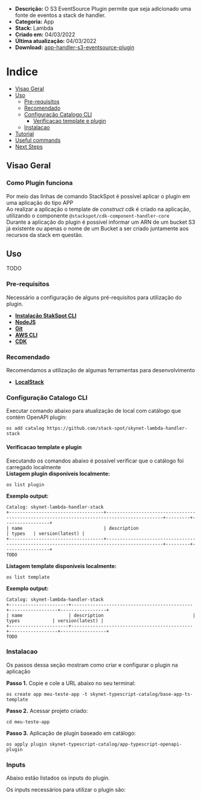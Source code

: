 - **Descrição:** O S3 EventSource Plugin permite que seja adicionado uma fonte de eventos a stack de handler.
- **Categoria:** App
- **Stack:** Lambda
- **Criado em:** 04/03/2022
- **Última atualização:** 04/03/2022
- **Download:** [app-handler-s3-eventsource-plugin](https://github.com/stack-spot/app-handler-s3-eventsource-plugin)

# Indice
- [Visao Geral](#Visao-Geral)
- [Uso](#Uso)
  - [Pre-requisitos](#Pre-requisitos)
  - [Recomendado](#Recomendado)
  - [Configuração Catalogo CLI](#Configuração-Catalogo-CLI)
    - [Verificacao template e plugin](#Verificacao_template_e_plugin)
  - [Instalacao](#Instalacao)
- [Tutorial](#Tutorial)
- [Useful commands](#Useful-commands)
- [Next Steps](#Next-steps)

## Visao Geral
### Como Plugin funciona
Por meio das linhas de comando StackSpot é possível aplicar o plugin em uma aplicação do tipo APP  
Ao realizar a aplicação o template de _construct_ cdk é criado na aplicação, utilizando o componente `@stackspot/cdk-component-handler-core`  
Durante a aplicação do plugin é possível informar um ARN de um bucket S3 já existente ou apenas o nome de um Bucket a ser criado juntamente aos recursos da stack em questão.

## Uso
 TODO

### Pre-requisitos
Necessário a configuração de alguns pré-requisitos para utilização do plugin.  
- [**Instalação StakSpot CLI**](https://docs.stackspot.com/v3.0.0/os-cli/installation/)
- [**NodeJS**](https://nodejs.org/en/)
- [**Git**](https://git-scm.com/)
- [**AWS CLI**](https://docs.aws.amazon.com/cli/latest/userguide/cli-chap-getting-started.html)
- [**CDK**](https://docs.aws.amazon.com/cdk/v2/guide/getting_started.html)

### Recomendado
Recomendamos a utilização de algumas ferramentas para desenvolvimento  
- [**LocalStack**](https://github.com/localstack/localstack)

### Configuração Catalogo CLI
Executar comando abaixo para atualização de local com catálogo que contém OpenAPI plugin:  
```
os add catalog https://github.com/stack-spot/skynet-lambda-handler-stack
```

#### Verificacao template e plugin
Executando os comandos abaixo é possível verificar que o catálogo foi carregado localmente  
**Listagem plugin disponíveis localmente:**
```
os list plugin
```

**Exemplo output:**
```
Catalog: skynet-lambda-handler-stack
+-----------------------------------+-------------------------------------------------------------------------------------------+---------+-----------------+
| name                              | description                                                                               | types   | version(latest) |
+-----------------------------------+-------------------------------------------------------------------------------------------+---------+-----------------+
TODO
```

**Listagem template disponíveis localmente:**
```
os list template
```

**Exemplo output:**
```
Catalog: skynet-lambda-handler-stack
+----------------------+---------------------------------------------+------------------+-----------------+
| name                 | description                                 | types            | version(latest) |
+----------------------+---------------------------------------------+------------------+-----------------+
TODO
```

### Instalacao
Os passos dessa seção mostram como criar e configurar o plugin na aplicação  

**Passo 1.** Copie e cole a URL abaixo no seu terminal:
```
os create app meu-teste-app -t skynet-typescript-catalog/base-app-ts-template
```

**Passo 2.** Acessar projeto criado:  
```
cd meu-teste-app
```

**Passo 3.** Aplicação de plugin baseado em catálogo:  
```
os apply plugin skynet-typescript-catalog/app-typescript-openapi-plugin
```

### Inputs
Abaixo estão listados os inputs do plugin.

Os inputs necessários para utilizar o plugin são:  


